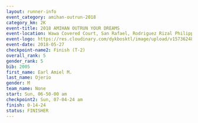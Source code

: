 ```yaml
---
layout: runner-info 
event_category: amihan-outrun-2018 
category_km: 2K
event-title: 2018 AMIHAN OUTRUN YOUR DREAMS 
event-location: Wawa Covered Court, San Rafael, Rodriguez Rizal Philippines 
event-logo: https://res.cloudinary.com/dykbosktl/image/upload/v1573624843/Logo/poster-22_v0xvr9.jpg 
event-date: 2018-05-27 
checkpoint-name2: Finish (T-2) 
overall_rank: 5
gender_rank: 5
bib: 2005
first_name: Earl Amiel M.
last_name: Ojerio
gender: M
team_name: None
start: Sun, 06-50-00 am
checkpoint2: Sun, 07-04-24 am
finish: 0-14-24
status: FINISHER
---
```

